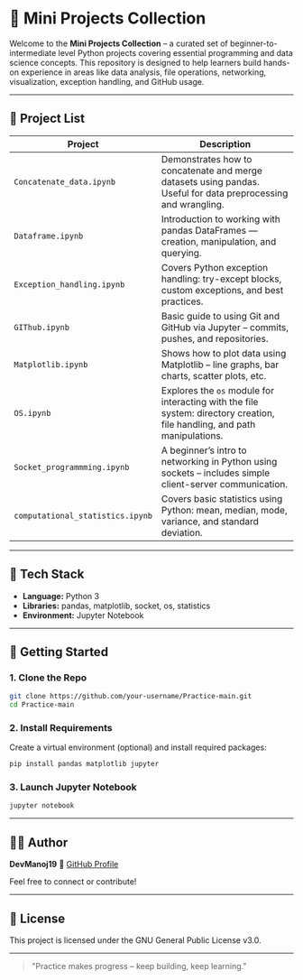 # 📘 Mini Projects Collection

Welcome to the **Mini Projects Collection** – a curated set of beginner-to-intermediate level Python projects covering essential programming and data science concepts. This repository is designed to help learners build hands-on experience in areas like data analysis, file operations, networking, visualization, exception handling, and GitHub usage.

---

## 📁 Project List

| Project                          | Description                                                                                                               |
| -------------------------------- | ------------------------------------------------------------------------------------------------------------------------- |
| `Concatenate_data.ipynb`         | Demonstrates how to concatenate and merge datasets using pandas. Useful for data preprocessing and wrangling.             |
| `Dataframe.ipynb`                | Introduction to working with pandas DataFrames — creation, manipulation, and querying.                                    |
| `Exception_handling.ipynb`       | Covers Python exception handling: try-except blocks, custom exceptions, and best practices.                               |
| `GIThub.ipynb`                   | Basic guide to using Git and GitHub via Jupyter – commits, pushes, and repositories.                                      |
| `Matplotlib.ipynb`               | Shows how to plot data using Matplotlib – line graphs, bar charts, scatter plots, etc.                                    |
| `OS.ipynb`                       | Explores the `os` module for interacting with the file system: directory creation, file handling, and path manipulations. |
| `Socket_programmming.ipynb`      | A beginner’s intro to networking in Python using sockets – includes simple client-server communication.                   |
| `computational_statistics.ipynb` | Covers basic statistics using Python: mean, median, mode, variance, and standard deviation.                               |

---

## 🔧 Tech Stack

* **Language:** Python 3
* **Libraries:** pandas, matplotlib, socket, os, statistics
* **Environment:** Jupyter Notebook

---

## 🚀 Getting Started

### 1. Clone the Repo

```bash
git clone https://github.com/your-username/Practice-main.git
cd Practice-main
```

### 2. Install Requirements

Create a virtual environment (optional) and install required packages:

```bash
pip install pandas matplotlib jupyter
```

### 3. Launch Jupyter Notebook

```bash
jupyter notebook
```

---

## 🧑‍💻 Author

**DevManoj19**
🔗 [GitHub Profile](https://github.com/DevManoj19)

Feel free to connect or contribute!

---

## 📄 License

This project is licensed under the GNU General Public License v3.0.

---

> "Practice makes progress – keep building, keep learning."
